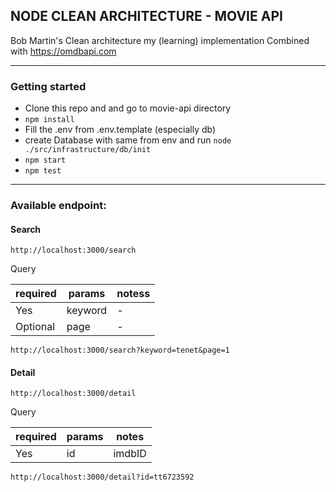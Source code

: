 ## NODE CLEAN ARCHITECTURE - MOVIE API
Bob Martin's Clean architecture my (learning) implementation
Combined with https://omdbapi.com

----------

### Getting started
- Clone this repo and and go to movie-api directory
- `npm install`
- Fill the .env from .env.template (especially db)
- create Database with same from env and run `node ./src/infrastructure/db/init`
- `npm start`
- `npm test`

----------

### Available endpoint:

#### Search


    http://localhost:3000/search

Query

| **required** 	|       **params**      |  **notess**   |
|---------------|--------------------|----------------------|
| Yes      	    | keyword         	 |          -         	|
| Optional      | page         	 |          -         	|

``` http://localhost:3000/search?keyword=tenet&page=1 ```

#### Detail

    http://localhost:3000/detail

Query

| **required** 	|       **params**      |  **notes**   |
|---------------|--------------------|----------------------|
| Yes      	    | id         	 |          imdbID         	|


``` http://localhost:3000/detail?id=tt6723592 ```
